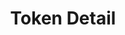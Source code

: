 ---
title: Token Detail
position: 1.2
type: get
description: /api/v1/auth/tokens

left_code_blocks:
  - code_block: |-
      $.ajax({
        url: '/api/v1/auth/tokens',
        headers: {
            'Authorization':'Token $token',
        },
        method: 'POST',
        dataType: 'json',
        data: {
          "name": "string",
          "ram": 0,
          "vcpus": 0
        },
        success: function(data){
          console.log(data);
        }
      });
    title: jQuery
    language: javascript
  - code_block: |-
      r = requests.get("/api/v1/auth/tokens", token="YOUR_TOKEN_KEY")
      print r.text
    title: Python
    language: python
right_code_blocks:
  - code_block: |-
      {
        "project_id": string,
        "token_created": "YYYY-MM-DDTh:i:s+07:00",
        "token_expired": "YYYY-MM-DDTh:i:s+07:00",
        "token_key": "user@example.com"
      }
    title: Response
    language: json
---